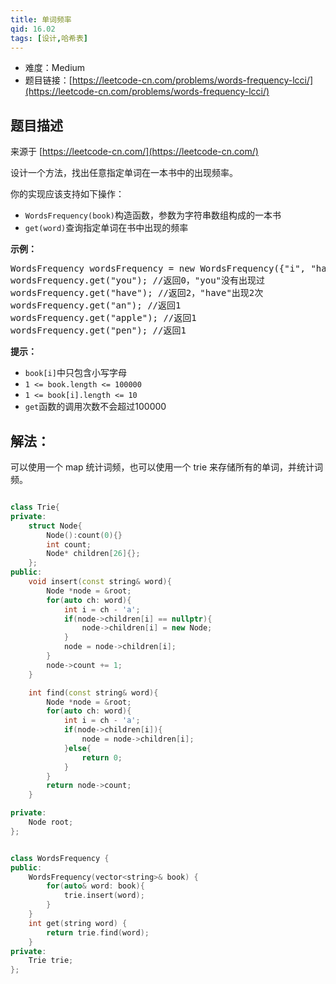 ```yaml
---
title: 单词频率
qid: 16.02
tags: [设计,哈希表]
---
```



- 难度：Medium
- 题目链接：[https://leetcode-cn.com/problems/words-frequency-lcci/](https://leetcode-cn.com/problems/words-frequency-lcci/)


## 题目描述

来源于 [https://leetcode-cn.com/](https://leetcode-cn.com/)

<p>设计一个方法，找出任意指定单词在一本书中的出现频率。</p>

<p>你的实现应该支持如下操作：</p>

<ul>
	<li><code>WordsFrequency(book)</code>构造函数，参数为字符串数组构成的一本书</li>
	<li><code>get(word)</code>查询指定单词在书中出现的频率</li>
</ul>

<p><strong>示例：</strong></p>

<pre>WordsFrequency wordsFrequency = new WordsFrequency({&quot;i&quot;, &quot;have&quot;, &quot;an&quot;, &quot;apple&quot;, &quot;he&quot;, &quot;have&quot;, &quot;a&quot;, &quot;pen&quot;});
wordsFrequency.get(&quot;you&quot;); //返回0，&quot;you&quot;没有出现过
wordsFrequency.get(&quot;have&quot;); //返回2，&quot;have&quot;出现2次
wordsFrequency.get(&quot;an&quot;); //返回1
wordsFrequency.get(&quot;apple&quot;); //返回1
wordsFrequency.get(&quot;pen&quot;); //返回1
</pre>

<p><strong>提示：</strong></p>

<ul>
	<li><code>book[i]</code>中只包含小写字母</li>
	<li><code>1 &lt;= book.length &lt;= 100000</code></li>
	<li><code>1 &lt;= book[i].length &lt;= 10</code></li>
	<li><code>get</code>函数的调用次数不会超过100000</li>
</ul>


## 解法：

可以使用一个 map 统计词频，也可以使用一个 trie 来存储所有的单词，并统计词频。


```c++

class Trie{
private:
    struct Node{
        Node():count(0){}
        int count;
        Node* children[26]{};
    };
public:
    void insert(const string& word){
        Node *node = &root;
        for(auto ch: word){
            int i = ch - 'a';
            if(node->children[i] == nullptr){
                node->children[i] = new Node;
            }
            node = node->children[i];
        }
        node->count += 1;
    }

    int find(const string& word){
        Node *node = &root;
        for(auto ch: word){
            int i = ch - 'a';
            if(node->children[i]){
                node = node->children[i];
            }else{
                return 0;
            }
        }
        return node->count;
    }

private:
    Node root;
};


class WordsFrequency {
public:
    WordsFrequency(vector<string>& book) {
        for(auto& word: book){
            trie.insert(word);
        }
    }
    int get(string word) {
        return trie.find(word);
    }
private:
    Trie trie;
};
```